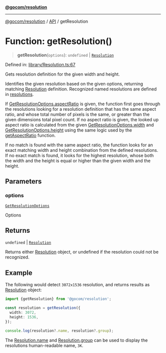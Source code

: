 [**@gocom/resolution**](../README.md)

***

[@gocom/resolution](../README.md) / [API](../Public/API.md) / getResolution

# Function: getResolution()

> **getResolution**(`options`): `undefined` \| [`Resolution`](../Types/API.Resolution.md)

Defined in: [library/Resolution.ts:67](https://github.com/gocom/resolution/blob/04fbf4ab90237913f15a6ec145c20650eaf43d7b/src/library/Resolution.ts#L67)

Gets resolution definition for the given width and height.

Identifies the given resolution based on the given options, returning matching [Resolution](../Types/API.Resolution.md)
definition. Recognized named resolutions are defined in [resolutions](../Internal/Private.resolutions.md).

If [GetResolutionOptions.aspectRatio](../Options/API.GetResolutionOptions.md#aspectratio) is given, the function first goes through the resolutions
looking for a resolution definition that has the same aspect ratio, and whose total number of pixels is the same, or
greater than the given dimensions total pixel count. If no aspect ratio is given, the looked up aspect ratio is
calculated from the given [GetResolutionOptions.width](../Options/API.GetResolutionOptions.md#width) and [GetResolutionOptions.height](../Options/API.GetResolutionOptions.md#height) using the
same logic used by the [getAspectRatio](API.getAspectRatio.md) function.

If no match is found with the same aspect ratio, the function looks for an exact matching width and height
combination from the defined resolutions. If no exact match is found, it looks for the highest resolution, whose
both the width and the height is equal or higher than the given width and the height.

## Parameters

### options

[`GetResolutionOptions`](../Options/API.GetResolutionOptions.md)

Options

## Returns

`undefined` \| [`Resolution`](../Types/API.Resolution.md)

Returns either [Resolution](../Types/API.Resolution.md) object, or undefined if the resolution could not
be recognized.

## Example

The following would detect `3072x1536` resolution, and returns results as [Resolution](../Types/API.Resolution.md) object:
```ts
import {getResolution} from '@gocom/resolution';

const resolution = getResolution({
  width: 3072,
  height: 1536,
});

console.log(resolution?.name, resolution?.group);
```
The [Resolution.name](../Types/API.Resolution.md#name) and [Resolution.group](../Types/API.Resolution.md#group) can be used to display the resolutions human-readable
name, `3K`.
